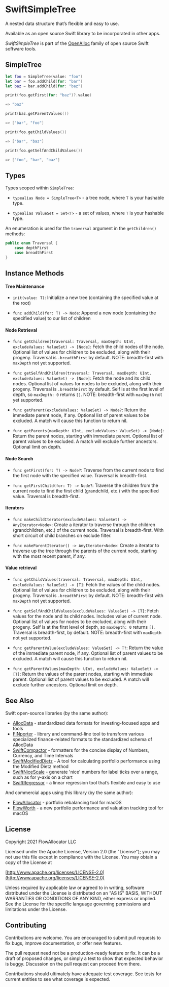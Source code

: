 # SwiftSimpleTree

A nested data structure that’s flexible and easy to use.

Available as an open source Swift library to be incorporated in other apps.

_SwiftSimpleTree_ is part of the [OpenAlloc](https://github.com/openalloc) family of open source Swift software tools.

## SimpleTree

```swift
let foo = SimpleTree(value: "foo")
let bar = foo.addChild(for: "bar")
let baz = bar.addChild(for: "baz")

print(foo.getFirst(for: "baz")?.value)

=> "baz"

print(baz.getParentValues())

=> ["bar", "foo"]

print(foo.getChildValues())

=> ["bar", "baz"]

print(foo.getSelfAndChildValues())

=> ["foo", "bar", "baz"]
```

## Types

Types scoped within `SimpleTree`:

- `typealias Node = SimpleTree<T>` - a tree node, where `T` is your hashable type.

- `typealias ValueSet = Set<T>` - a set of values, where `T` is your hashable type.

An enumeration is used for the `traversal` argument in the `getChildren()` methods:

```swift
public enum Traversal {
    case depthFirst
    case breadthFirst
}
```

## Instance Methods

#### Tree Maintenance

- `init(value: T)`: Initialize a new tree (containing the specified value at the root)

- `func addChild(for: T) -> Node`: Append a new node (containing the specified value) to our list of children

#### Node Retrieval

- `func getChildren(traversal: Traversal, maxDepth: UInt, excludeValues: ValueSet) -> [Node]`: Fetch the child nodes of the node. Optional list of values for children to be excluded, along with their progeny. Traversal is `.breadthFirst` by default. NOTE: breadth-first with `maxDepth` not yet supported.

- `func getSelfAndChildren(traversal: Traversal, maxDepth: UInt, excludeValues: ValueSet) -> [Node]`: Fetch the node and its child nodes. Optional list of values for nodes to be excluded, along with their progeny. Traversal is `.breadthFirst` by default. Self is at the first level of depth, so `maxDepth: 0` returns `[]`. NOTE: breadth-first with `maxDepth` not yet supported.

- `func getParent(excludeValues: ValueSet) -> Node?`: Return the immediate parent node, if any. Optional list of parent values to be excluded. A match will cause this function to return nil.

- `func getParents(maxDepth: UInt, excludeValues: ValueSet) -> [Node]`: Return the parent nodes, starting with immediate parent. Optional list of parent values to be excluded. A match will exclude further ancestors. Optional limit on depth.

#### Node Search

- `func getFirst(for: T) -> Node?`: Traverse from the current node to find the first node with the specified value. Traversal is breadth-first.

- `func getFirstChild(for: T) -> Node?`: Traverse the children from the current node to find the first child (grandchild, etc.) with the specified value. Traversal is breadth-first.

#### Iterators

- `func makeChildIterator(excludeValues: ValueSet) -> AnyIterator<Node>`: Create a iterator to traverse through the children (grandchildren, etc.) of the current node. Traversal is breadth-first. With short circuit of child branches on exclude filter.

- `func makeParentIterator() -> AnyIterator<Node>`: Create a iterator to traverse up the tree through the parents of the current node, starting with the most recent parent, if any.

#### Value retrieval

- `func getChildValues(traversal: Traversal, maxDepth: UInt, excludeValues: ValueSet) -> [T]`: Fetch the values of the child nodes. Optional list of values for children to be excluded, along with their progeny. Traversal is `.breadthFirst` by default. NOTE: breadth-first with `maxDepth` not yet supported.

- `func getSelfAndChildValues(excludeValues: ValueSet) -> [T]`: Fetch values for the node and its child nodes. Includes value of current node. Optional list of values for nodes to be excluded, along with their progeny. Self is at the first level of depth, so `maxDepth: 0` returns `[]`. Traversal is breadth-first, by default. NOTE: breadth-first with `maxDepth` not yet supported.

- `func getParentValue(excludeValues: ValueSet) -> T?`: Return the value of the immediate parent node, if any. Optional list of parent values to be excluded. A match will cause this function to return nil.

- `func getParentValues(maxDepth: UInt, excludeValues: ValueSet) -> [T]`: Return the values of the parent nodes, starting with immediate parent. Optional list of parent values to be excluded. A match will exclude further ancestors. Optional limit on depth.


## See Also

Swift open-source libraries (by the same author):

* [AllocData](https://github.com/openalloc/AllocData) - standardized data formats for investing-focused apps and tools
* [FINporter](https://github.com/openalloc/FINporter) - library and command-line tool to transform various specialized finance-related formats to the standardized schema of AllocData
* [SwiftCompactor](https://github.com/openalloc/SwiftCompactor) - formatters for the concise display of Numbers, Currency, and Time Intervals
* [SwiftModifiedDietz](https://github.com/openalloc/SwiftModifiedDietz) - A tool for calculating portfolio performance using the Modified Dietz method
* [SwiftNiceScale](https://github.com/openalloc/SwiftNiceScale) - generate 'nice' numbers for label ticks over a range, such as for y-axis on a chart
* [SwiftRegressor](https://github.com/openalloc/SwiftRegressor) - a linear regression tool that’s flexible and easy to use

And commercial apps using this library (by the same author):

* [FlowAllocator](https://flowallocator.app/FlowAllocator/index.html) - portfolio rebalancing tool for macOS
* [FlowWorth](https://flowallocator.app/FlowWorth/index.html) - a new portfolio performance and valuation tracking tool for macOS

## License

Copyright 2021 FlowAllocator LLC

Licensed under the Apache License, Version 2.0 (the "License"); you may not use this file except in compliance with the License. You may obtain a copy of the License at

[http://www.apache.org/licenses/LICENSE-2.0](http://www.apache.org/licenses/LICENSE-2.0)

Unless required by applicable law or agreed to in writing, software distributed under the License is distributed on an "AS IS" BASIS, WITHOUT WARRANTIES OR CONDITIONS OF ANY KIND, either express or implied. See the License for the specific language governing permissions and limitations under the License.

## Contributing

Contributions are welcome. You are encouraged to submit pull requests to fix bugs, improve documentation, or offer new features. 

The pull request need not be a production-ready feature or fix. It can be a draft of proposed changes, or simply a test to show that expected behavior is buggy. Discussion on the pull request can proceed from there.

Contributions should ultimately have adequate test coverage. See tests for current entities to see what coverage is expected.
